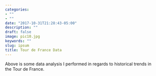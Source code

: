 ```yaml
---
categories:
- ""
- ""
date: "2017-10-31T21:28:43-05:00"
description: ""
draft: false
image: pic10.jpg
keywords: ""
slug: ipsum
title: Tour de France Data
---
```


Above is some data analysis I performed in regards to historical trends in the Tour de France.